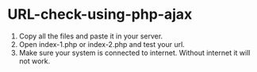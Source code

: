 # URL-check-using-php-ajax


1. Copy all the files and paste it in your server.
2. Open index-1.php or index-2.php and test your url.
3. Make sure your system is connected to internet. Without internet it will not work.
